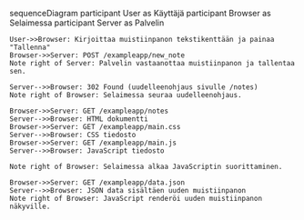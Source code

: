 sequenceDiagram
    participant User as Käyttäjä
    participant Browser as Selaimessa
    participant Server as Palvelin

    User->>Browser: Kirjoittaa muistiinpanon tekstikenttään ja painaa "Tallenna"
    Browser->>Server: POST /exampleapp/new_note
    Note right of Server: Palvelin vastaanottaa muistiinpanon ja tallentaa sen.

    Server-->>Browser: 302 Found (uudelleenohjaus sivulle /notes)
    Note right of Browser: Selaimessa seuraa uudelleenohjaus.

    Browser->>Server: GET /exampleapp/notes
    Server-->>Browser: HTML dokumentti
    Browser->>Server: GET /exampleapp/main.css
    Server-->>Browser: CSS tiedosto
    Browser->>Server: GET /exampleapp/main.js
    Server-->>Browser: JavaScript tiedosto

    Note right of Browser: Selaimessa alkaa JavaScriptin suorittaminen.

    Browser->>Server: GET /exampleapp/data.json
    Server-->>Browser: JSON data sisältäen uuden muistiinpanon
    Note right of Browser: JavaScript renderöi uuden muistiinpanon näkyville.
